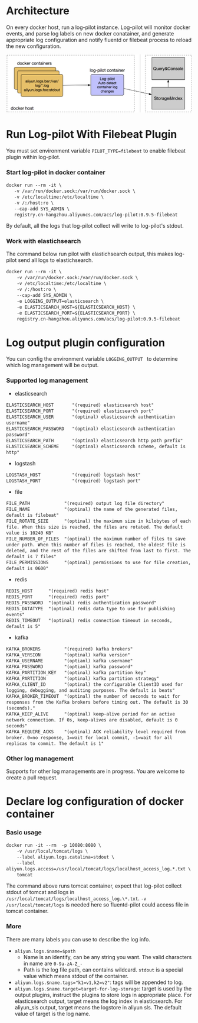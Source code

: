 Architecture
============

On every docker host, run a log-pilot instance. Log-pilot will monitor docker events, and parse log labels on new docker conatainer, and generate appropriate log configuration and notify fluentd or filebeat process to reload the new configuration.

![Architecture](architecture.png)

Run Log-pilot With Filebeat Plugin
=================================

You must set environment variable ```PILOT_TYPE=filebeat``` to enable filebeat plugin within log-pilot.

### Start log-pilot in docker container

```
docker run --rm -it \
   -v /var/run/docker.sock:/var/run/docker.sock \
   -v /etc/localtime:/etc/localtime \
   -v /:/host:ro \
   --cap-add SYS_ADMIN \
   registry.cn-hangzhou.aliyuncs.com/acs/log-pilot:0.9.5-filebeat
```

By default, all the logs that log-pilot collect will write to log-pilot's stdout. 

### Work with elastichsearch

The command below run pilot with elastichsearch output, this makes log-pilot send all logs to elastichsearch.

```
docker run --rm -it \
    -v /var/run/docker.sock:/var/run/docker.sock \
    -v /etc/localtime:/etc/localtime \
    -v /:/host:ro \
    --cap-add SYS_ADMIN \
    -e LOGGING_OUTPUT=elasticsearch \
    -e ELASTICSEARCH_HOST=${ELASTICSEARCH_HOST} \
    -e ELASTICSEARCH_PORT=${ELASTICSEARCH_PORT} \
    registry.cn-hangzhou.aliyuncs.com/acs/log-pilot:0.9.5-filebeat
```

Log output plugin configuration
===============================

You can config the environment variable ```LOGGING_OUTPUT ``` to determine which log management will be output.

### Supported log management

- elasticsearch

```
ELASTICSEARCH_HOST       "(required) elasticsearch host"
ELASTICSEARCH_PORT       "(required) elasticsearch port"
ELASTICSEARCH_USER       "(optinal) elasticsearch authentication username"
ELASTICSEARCH_PASSWORD   "(optinal) elasticsearch authentication password"
ELASTICSEARCH_PATH       "(optinal) elasticsearch http path prefix"
ELASTICSEARCH_SCHEME     "(optinal) elasticsearch scheme, default is http"
```

- logstash

```
LOGSTASH_HOST            "(required) logstash host"
LOGSTASH_PORT            "(required) logstash port"
```

- file

```
FILE_PATH             "(required) output log file directory"
FILE_NAME             "(optinal) the name of the generated files, default is filebeat"
FILE_ROTATE_SIZE      "(optinal) the maximum size in kilobytes of each file. When this size is reached, the files are rotated. The default value is 10240 KB"
FILE_NUMBER_OF_FILES  "(optinal) the maximum number of files to save under path. When this number of files is reached, the oldest file is deleted, and the rest of the files are shifted from last to first. The default is 7 files"
FILE_PERMISSIONS      "(optinal) permissions to use for file creation, default is 0600"
```

- redis

```
REDIS_HOST      "(required) redis host"
REDIS_PORT      "(required) redis port"
REDIS_PASSWORD  "(optinal) redis authentication password"
REDIS_DATATYPE  "(optinal) redis data type to use for publishing events"
REDIS_TIMEOUT   "(optinal) redis connection timeout in seconds, default is 5"
```

- kafka

```
KAFKA_BROKERS         "(required) kafka brokers"
KAFKA_VERSION         "(optinal) kafka version"
KAFKA_USERNAME        "(optianl) kafka username"
KAFKA_PASSWORD        "(optianl) kafka password"
KAFKA_PARTITION_KEY   "(optinal) kafka partition key"
KAFKA_PARTITION       "(optinal) kafka partition strategy"
KAFKA_CLIENT_ID       "(optinal) the configurable ClientID used for logging, debugging, and auditing purposes. The default is beats"
KAFKA_BROKER_TIMEOUT  "(optinal) the number of seconds to wait for responses from the Kafka brokers before timing out. The default is 30 (seconds)."
KAFKA_KEEP_ALIVE      "(optinal) keep-alive period for an active network connection. If 0s, keep-alives are disabled, default is 0 seconds"
KAFKA_REQUIRE_ACKS    "(optinal) ACK reliability level required from broker. 0=no response, 1=wait for local commit, -1=wait for all replicas to commit. The default is 1"
```

### Other log management

Supports for other log managements are in progress. You are welcome to create a pull request.

Declare log configuration of docker container
=============================================

### Basic usage

```
docker run -it --rm  -p 10080:8080 \
    -v /usr/local/tomcat/logs \
    --label aliyun.logs.catalina=stdout \
    --label aliyun.logs.access=/usr/local/tomcat/logs/localhost_access_log.*.txt \
    tomcat
```

The command above runs tomcat container, expect that log-pilot collect stdout of tomcat and logs in `/usr/local/tomcat/logs/localhost_access_log.\*.txt`. `-v /usr/local/tomcat/logs` is needed here so fluentd-pilot could access file in tomcat container.

### More

There are many labels you can use to describe the log info. 

- `aliyun.logs.$name=$path`
    - Name is an identify, can be any string you want. The valid characters in name are `0-9a-zA-Z_-`
    - Path is the log file path, can contains wildcard. `stdout` is a special value which means stdout of the container.
- `aliyun.logs.$name.tags="k1=v1,k2=v2"`: tags will be appended to log. 
- `aliyun.logs.$name.target=target-for-log-storage`: target is used by the output plugins, instruct the plugins to store
logs in appropriate place. For elasticsearch output, target means the log index in elasticsearch. For aliyun_sls output,
target means the logstore in aliyun sls. The default value of target is the log name.
